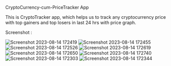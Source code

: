 CryptoCurrency-cum-PriceTracker App

This is CryptoTracker app, which helps us to track any cryptocurrency price with top gainers and top losers in last 24 hrs with price graph.

Screenshot : 

![Screenshot 2023-08-14 172419](https://github.com/SaranshGupta6/CryptoTracker-App/assets/83112564/393f055f-5e7b-4f9d-af91-04f2b230f878)
![Screenshot 2023-08-14 172455](https://github.com/SaranshGupta6/CryptoTracker-App/assets/83112564/90a3d3f6-8eaa-4574-9932-35daa323c448)
![Screenshot 2023-08-14 172526](https://github.com/SaranshGupta6/CryptoTracker-App/assets/83112564/fb0e6916-d8ff-4131-bfba-20e25524746d)
![Screenshot 2023-08-14 172619](https://github.com/SaranshGupta6/CryptoTracker-App/assets/83112564/4609512b-cfc3-424c-b258-42288f5ae98c)
![Screenshot 2023-08-14 172650](https://github.com/SaranshGupta6/CryptoTracker-App/assets/83112564/08f0d301-06a3-4664-a963-6078d4b54e3d)
![Screenshot 2023-08-14 172740](https://github.com/SaranshGupta6/CryptoTracker-App/assets/83112564/f55a5db0-ed2f-45bd-897d-7e6075e78605)
![Screenshot 2023-08-14 172303](https://github.com/SaranshGupta6/CryptoTracker-App/assets/83112564/6d01170d-f4d7-461d-930d-47b0b0b62e46)
![Screenshot 2023-08-14 172344](https://github.com/SaranshGupta6/CryptoTracker-App/assets/83112564/3423a09f-030b-4104-81f1-fe956c40ee38)

